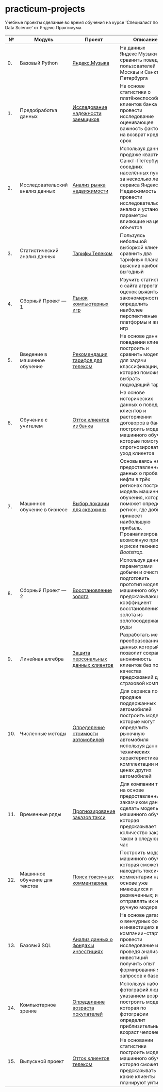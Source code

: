 # practicum-projects

Учебные проекты сделаные во время обучения на курсе 'Специалист по Data Science' от Яндекс.Практикума.



|  №  | Модуль | Проект | Описание | Библиотеки |
| --- | ---------------- | ---------------- |-------- | ----------------------- |
| 0.  | Базовый Python | [Яндекс.Музыка](00_python_basics_music/project_0_music) | На данных Яндекс Музыки сравнить поведение пользователей Москвы и Санкт-Петербурга | pandas, matplotlib |
| 1.  | Предобработка данных |[Исследование надежности заемщиков](01_data_preprocessing_bank/project_1_bank) | На основе статистики о платёжеспособности клиентов банка провести исследование оценивающее важность факторов на возврат кредита в срок | pandas|
| 2.  | Исследовательский анализ данных |[Анализ рынка недвижимости](02_eda_realty/project_2_realty) | Используя данные о продаже квартир в Санкт-Петербурге и соседних населённых пунктах за несколько лет сервиса Яндекс Недвижимость провести исследовательский анализ и установить параметры влияющие на цену объектов | pandas, datetime, matplotlib |
| 3.  | Статистический анализ данных |[Тарифы Телеком](03_sda_tariffs/project_3_tariffs) | Пользуясь небольшой выборкой клиентов сравнить два тарифных плана выяснив наиболее выгодный  | pandas, numpy, seaborn, matplotlib|
| 4.  | Сборный Проект — 1 |[Рынок компьютерных игр](04_united_games/project_4_games) | Изучить статистику с сайта агррегатора оценок выявить закономерности, определить наиболее перспективные платформы  и жанры игр | pandas, matplotlib, seaborn, scipy |
| 5.  | Введение в машинное обучение |[Рекомендация тарифов для телеком](05_ml_tariffs/project_5_ml) | На основе данных о поведении клиентов построить и сравнить модели для задачи классификации, которая поможет выбрать подходящий тариф | pandas, matplotlib, sklearn |
| 6.  | Обучение с учителем |[Отток клиентов из банка](06_supervised_learning_bank/project_6_bank) | На основе исторических данных о поведении клиентов и расторжении договоров в банком построить модели машинного обучения которые помогут спрогнозировать уход клиентов | pandas, matplotlib, numpy, sklearn |
| 7.  | Машинное обучение в бизнесе |[Выбор локации для скважины](07_ml_in_business_oil/project_7_oil) | Основываясь на предоставленных данных о пробах нефти в трёх регионах построить модель машинного обучения, которая поможет определить регион, где добыча принесёт наибольшую прибыль. Проанализировать возможную прибыль и риски техникой *Bootstrap.* | pandas, matplotlib, numpy, sklearn, scipy, seaborn, sweetviz |
| 8.  | Сборный Проект — 2 |[Восстановление золота](08_united_gold/project_8_gold) | Используя данные с параметрами добычи и очистки подготовить прототип модели машинного обучения предсказывающей коэффициент восстановления золота из золотосодержащей руды | pandas, numpy, seaborn, matplotlib, sklearn|
| 9. | Линейная алгебра |[Защита персональных данных клиентов](09_linear_algebra_encryption/project_9_encryption) | Разработать метод преобразования данных который позволит сохранить анонимность клиентов без потери качества предсказаний для страховой компании | pandas, numpy, sklearn |
| 10. | Численные методы |[Определение стоимости автомобилей](10_numerical_methods_dealership/project_10_dealership) | Для сервиса по продаже поддержанных автомобилей построить модели которые могут определить рыночную автомобиля используя данные о технических характеристиках, комплектации и ценах других автомобилей | pandas, numpy, matplotlib, seaborn, sklearn, catboost, lightgbm, xgboost |
| 11. | Временные ряды |[Прогнозирование заказов такси](11_time_series_taxi/project_11_taxi) | Для компании такси на основе предоставленных заказчиком данных сделать модель машинного обучения которая предсказывает количество заказов такси в следующий час| pandas, matplotlib, sklearn, statsmodels, catboost, lightgbm, xgboost|
| 12. | Машинное обучение для текстов |[Поиск токсичных комментариев](12_nlp_toxicity/project_12_toxicity) | Построить модель машинного обучения которая сможет находить токсичные комментарии на основе уже имеющихся и размеченных; и отправлять их на ручную модерацию | pandas, re, sklearn, nltk, lightgbm, catboost, spacy|
| 13. | Базовый SQL |[Анализ данных о фондах и инвестициях](13_sql_investment/project_13_investment) | На основе датасета о венчурных фондах и инвестициях в компании-стартапы провести исследование и проведя анализ инвестиций получить опыт формирования sql запросов к базе | SQL |
| 14. | Компьютерное зрение |[Определение возраста покупателей](14_cv_age/project_14_age) |Используя набор фотографий людей с указанием возраста построить модель, которая по фотографии определит приблизительный возраст человека.| pandas, tensorflow, numpy, matplotlib |
| 15. | Выпускной проект |[Отток клиентов телеком](15_final_telecom/project_15_gradiate_telecom) | На основании статистики построить модели машинного обучения которая сможет предсказывать какие клиенты планируют уйти | pandas, numpy, matplotlib, re, sklearn, catboost, lightgbm |

